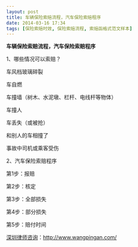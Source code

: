 ```yaml
---
layout: post
title: 车辆保险索赔流程，汽车保险索赔程序
date: 2014-03-16 17:34
tags: [保险索赔时效, 保险索赔流程, 索赔函格式范文样本]
---
```

<strong>车辆保险索赔流程，汽车保险索赔程序</strong>

1、哪些情况可以索赔？

车风档玻璃碎裂

车自燃

车撞墙（树木、水泥墩、栏杆、电线杆等物体）

车撞人

车丢失（或被抢）

和别人的车相撞了

事故中司机或乘客受伤

2、汽车保险索赔程序

第1步：报赔

第2步：核定

第3步：全部损失

第4步：部分损失

第5步：赔付时间


<a href="http://www.wangpingan.com/">深圳律师咨询</a>：<a href="http://www.wangpingan.com/">http://www.wangpingan.com/</a>


